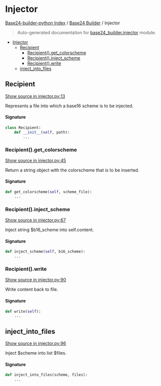 # Injector

[Base24-builder-python Index](../README.md#base24-builder-python-index) /
[Base24 Builder](./index.md#base24-builder) /
Injector

> Auto-generated documentation for [base24_builder.injector](../../../base24_builder/injector.py) module.

- [Injector](#injector)
  - [Recipient](#recipient)
    - [Recipient().get_colorscheme](#recipient()get_colorscheme)
    - [Recipient().inject_scheme](#recipient()inject_scheme)
    - [Recipient().write](#recipient()write)
  - [inject_into_files](#inject_into_files)

## Recipient

[Show source in injector.py:13](../../../base24_builder/injector.py#L13)

Represents a file into which a base16 scheme is to be injected.

#### Signature

```python
class Recipient:
    def __init__(self, path):
        ...
```

### Recipient().get_colorscheme

[Show source in injector.py:45](../../../base24_builder/injector.py#L45)

Return a string object with the colorscheme that is to be
inserted.

#### Signature

```python
def get_colorscheme(self, scheme_file):
    ...
```

### Recipient().inject_scheme

[Show source in injector.py:67](../../../base24_builder/injector.py#L67)

Inject string $b16_scheme into self.content.

#### Signature

```python
def inject_scheme(self, b16_scheme):
    ...
```

### Recipient().write

[Show source in injector.py:90](../../../base24_builder/injector.py#L90)

Write content back to file.

#### Signature

```python
def write(self):
    ...
```



## inject_into_files

[Show source in injector.py:96](../../../base24_builder/injector.py#L96)

Inject $scheme into list $files.

#### Signature

```python
def inject_into_files(scheme, files):
    ...
```


